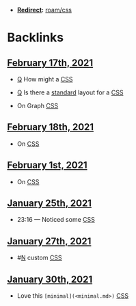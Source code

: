 - **[Redirect](<Redirect.md>):** [roam/css](<roam/css.md>)

# Backlinks
## [February 17th, 2021](<February 17th, 2021.md>)
- [Q](<Q.md>) How might a [CSS](<CSS.md>)

- [Q](<Q.md>) Is there a [standard](<standard.md>) layout for a [CSS](<CSS.md>)

- On Graph [CSS](<CSS.md>)

## [February 18th, 2021](<February 18th, 2021.md>)
- On [CSS](<CSS.md>)

## [February 1st, 2021](<February 1st, 2021.md>)
- On [CSS](<CSS.md>)

## [January 25th, 2021](<January 25th, 2021.md>)
- 23:16 — Noticed some [CSS](<CSS.md>)

## [January 27th, 2021](<January 27th, 2021.md>)
- #[N](<N.md>) custom [CSS](<CSS.md>)

## [January 30th, 2021](<January 30th, 2021.md>)
- Love this `[minimal](<minimal.md>)` [CSS](<CSS.md>)

